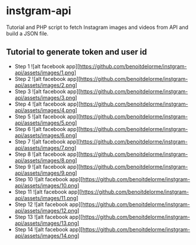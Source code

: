 # instgram-api
Tutorial and PHP script to fetch Instagram images and videos from API and build a JSON file.

## Tutorial to generate token and user id
* Step 1
![alt facebook app][https://github.com/benoitdelorme/instgram-api/assets/images/1.png]
* Step 2
![alt facebook app][https://github.com/benoitdelorme/instgram-api/assets/images/2.png]
* Step 3
![alt facebook app][https://github.com/benoitdelorme/instgram-api/assets/images/3.png]
* Step 4
![alt facebook app][https://github.com/benoitdelorme/instgram-api/assets/images/4.png]
* Step 5
![alt facebook app][https://github.com/benoitdelorme/instgram-api/assets/images/5.png]
* Step 6
![alt facebook app][https://github.com/benoitdelorme/instgram-api/assets/images/6.png]
* Step 7
![alt facebook app][https://github.com/benoitdelorme/instgram-api/assets/images/7.png]
* Step 8
![alt facebook app][https://github.com/benoitdelorme/instgram-api/assets/images/8.png]
* Step 9
![alt facebook app][https://github.com/benoitdelorme/instgram-api/assets/images/9.png]
* Step 10
![alt facebook app][https://github.com/benoitdelorme/instgram-api/assets/images/10.png]
* Step 11
![alt facebook app][https://github.com/benoitdelorme/instgram-api/assets/images/11.png]
* Step 12
![alt facebook app][https://github.com/benoitdelorme/instgram-api/assets/images/12.png]
* Step 13
![alt facebook app][https://github.com/benoitdelorme/instgram-api/assets/images/13.png]
* Step 14
![alt facebook app][https://github.com/benoitdelorme/instgram-api/assets/images/14.png]